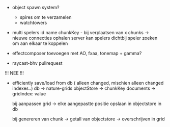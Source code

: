 
- object spawn system? 
    - spires om te verzamelen
    - watchtowers

- multi
    spelers id name chunkKey - bij verplaatsen van x chunks -> nieuwe connecties ophalen
    server kan spelers dichtbij speler zoeken om aan elkaar te koppelen 

- effectcomposer toevoegen met AO, fxaa, tonemap + gamma?

- raycast-bhv pullrequest

<!-- {"position":[2581.7406015628853,980.6652195632854,-1359.391215912829],"offset":{"x":18,"y":-10}} -->
<!-- {"position":[2752.7925935303933,1027.3258721815296,-1328.781806245274],"offset":{"x":19,"z":-10}} -->


   !!!  NEE   !!!
   
- efficiently save/load from db ( alleen changed, mischien alleen changed indexes..)
    db -> nature-grids
    objectStore -> chunkKey
    documents -> gridindex: value

    bij aanpassen grid -> elke aangepastte positie opslaan in objectstore in db

    bij genereren van chunk -> getall van objectstore -> overschrijven in grid